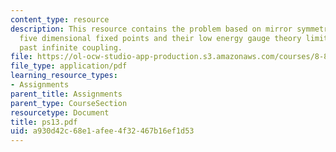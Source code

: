 ```yaml
---
content_type: resource
description: This resource contains the problem based on mirror symmetry in 3 dimensions,
  five dimensional fixed points and their low energy gauge theory limits, continuation
  past infinite coupling.
file: https://ol-ocw-studio-app-production.s3.amazonaws.com/courses/8-871-selected-topics-in-theoretical-particle-physics-branes-and-gauge-theory-dynamics-fall-2004/a930d42c68e1afee4f32467b16ef1d53_ps13.pdf
file_type: application/pdf
learning_resource_types:
- Assignments
parent_title: Assignments
parent_type: CourseSection
resourcetype: Document
title: ps13.pdf
uid: a930d42c-68e1-afee-4f32-467b16ef1d53
---
```


